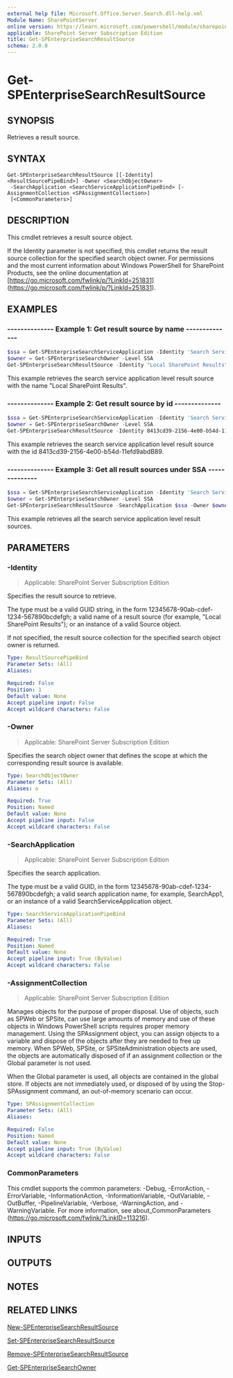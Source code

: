 ```yaml
---
external help file: Microsoft.Office.Server.Search.dll-help.xml
Module Name: SharePointServer
online version: https://learn.microsoft.com/powershell/module/sharepoint-server/get-spenterprisesearchresultsource
applicable: SharePoint Server Subscription Edition
title: Get-SPEnterpriseSearchResultSource
schema: 2.0.0
---
```


# Get-SPEnterpriseSearchResultSource

## SYNOPSIS
Retrieves a result source.

## SYNTAX

```
Get-SPEnterpriseSearchResultSource [[-Identity] <ResultSourcePipeBind>] -Owner <SearchObjectOwner>
 -SearchApplication <SearchServiceApplicationPipeBind> [-AssignmentCollection <SPAssignmentCollection>]
 [<CommonParameters>]
```

## DESCRIPTION

This cmdlet retrieves a result source object.

If the Identity parameter is not specified, this cmdlet returns the result source collection for the specified search object owner. For permissions and the most current information about Windows PowerShell for SharePoint Products, see the online documentation at [https://go.microsoft.com/fwlink/p/?LinkId=251831] (https://go.microsoft.com/fwlink/p/?LinkId=251831).


## EXAMPLES

### --------------  Example 1: Get result source by name  --------------
```powershell
$ssa = Get-SPEnterpriseSearchServiceApplication -Identity 'Search Service Application'
$owner = Get-SPEnterpriseSearchOwner -Level SSA
Get-SPEnterpriseSearchResultSource -Identity "Local SharePoint Results" -SearchApplication $ssa -Owner $owner
```

This example retrieves the search service application level result source with the name "Local SharePoint Results".

### --------------  Example 2: Get result source by id  --------------
```powershell
$ssa = Get-SPEnterpriseSearchServiceApplication -Identity 'Search Service Application'
$owner = Get-SPEnterpriseSearchOwner -Level SSA
Get-SPEnterpriseSearchResultSource -Identity 8413cd39-2156-4e00-b54d-11efd9abdB89 -SearchApplication $ssa -Owner $owner
```

This example retrieves the search service application level result source with the id 8413cd39-2156-4e00-b54d-11efd9abdB89.

### --------------  Example 3: Get all result sources under SSA  --------------
```powershell
$ssa = Get-SPEnterpriseSearchServiceApplication -Identity 'Search Service Application'
$owner = Get-SPEnterpriseSearchOwner -Level SSA
Get-SPEnterpriseSearchResultSource -SearchApplication $ssa -Owner $owner
```

This example retrieves all the search service application level result sources.

## PARAMETERS

### -Identity

> Applicable: SharePoint Server Subscription Edition

Specifies the result source to retrieve.

The type must be a valid GUID string, in the form 12345678-90ab-cdef-1234-567890bcdefgh; a valid name of a result source (for example, "Local SharePoint Results"); or an instance of a valid Source object.

If not specified, the result source collection for the specified search object owner is returned.

```yaml
Type: ResultSourcePipeBind
Parameter Sets: (All)
Aliases:

Required: False
Position: 1
Default value: None
Accept pipeline input: False
Accept wildcard characters: False
```

### -Owner

> Applicable: SharePoint Server Subscription Edition

Specifies the search object owner that defines the scope at which the corresponding result source is available.

```yaml
Type: SearchObjectOwner
Parameter Sets: (All)
Aliases: o

Required: True
Position: Named
Default value: None
Accept pipeline input: False
Accept wildcard characters: False
```

### -SearchApplication

> Applicable: SharePoint Server Subscription Edition

Specifies the search application.

The type must be a valid GUID, in the form 12345678-90ab-cdef-1234-567890bcdefgh; a valid search application name, for example, SearchApp1, or an instance of a valid SearchServiceApplication object.

```yaml
Type: SearchServiceApplicationPipeBind
Parameter Sets: (All)
Aliases:

Required: True
Position: Named
Default value: None
Accept pipeline input: True (ByValue)
Accept wildcard characters: False
```

### -AssignmentCollection

> Applicable: SharePoint Server Subscription Edition

Manages objects for the purpose of proper disposal. Use of objects, such as SPWeb or SPSite, can use large amounts of memory and use of these objects in Windows PowerShell scripts requires proper memory management. Using the SPAssignment object, you can assign objects to a variable and dispose of the objects after they are needed to free up memory. When SPWeb, SPSite, or SPSiteAdministration objects are used, the objects are automatically disposed of if an assignment collection or the Global parameter is not used.

When the Global parameter is used, all objects are contained in the global store. If objects are not immediately used, or disposed of by using the Stop-SPAssignment command, an out-of-memory scenario can occur.

```yaml
Type: SPAssignmentCollection
Parameter Sets: (All)
Aliases:

Required: False
Position: Named
Default value: None
Accept pipeline input: True (ByValue)
Accept wildcard characters: False
```

### CommonParameters
This cmdlet supports the common parameters: -Debug, -ErrorAction, -ErrorVariable, -InformationAction, -InformationVariable, -OutVariable, -OutBuffer, -PipelineVariable, -Verbose, -WarningAction, and -WarningVariable. For more information, see about_CommonParameters (https://go.microsoft.com/fwlink/?LinkID=113216).

## INPUTS

## OUTPUTS

## NOTES

## RELATED LINKS

[New-SPEnterpriseSearchResultSource](New-SPEnterpriseSearchResultSource.md)

[Set-SPEnterpriseSearchResultSource](Set-SPEnterpriseSearchResultSource.md)

[Remove-SPEnterpriseSearchResultSource](Remove-SPEnterpriseSearchResultSource.md)

[Get-SPEnterpriseSearchOwner](Get-SPEnterpriseSearchOwner.md)
